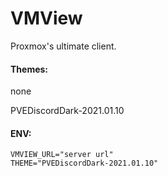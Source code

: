 # VMView

Proxmox's ultimate client.


#### Themes:

none

PVEDiscordDark-2021.01.10

#### ENV:
```
VMVIEW_URL="server url"
THEME="PVEDiscordDark-2021.01.10"
```
